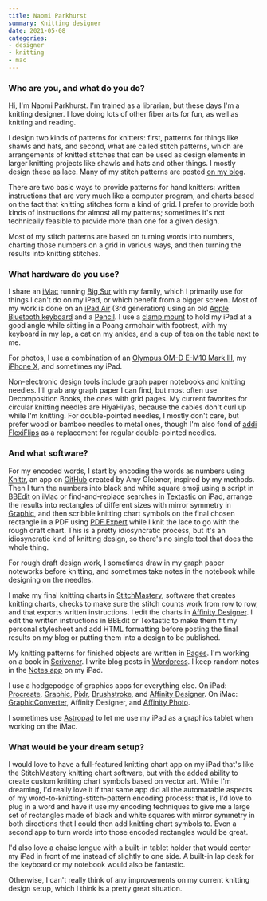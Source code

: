 ```yaml
---
title: Naomi Parkhurst
summary: Knitting designer
date: 2021-05-08
categories:
- designer
- knitting
- mac
---
```


### Who are you, and what do you do?

Hi, I'm Naomi Parkhurst. I'm trained as a librarian, but these days I'm a knitting designer. I love doing lots of other fiber arts for fun, as well as knitting and reading.

I design two kinds of patterns for knitters: first, patterns for things like shawls and hats, and second, what are called stitch patterns, which are arrangements of knitted stitches that can be used as design elements in larger knitting projects like shawls and hats and other things. I mostly design these as lace. Many of my stitch patterns are posted [on my blog](http://gannetdesigns.com/ "Naomi's website.").

There are two basic ways to provide patterns for hand knitters: written instructions that are very much like a computer program, and charts based on the fact that knitting stitches form a kind of grid. I prefer to provide both kinds of instructions for almost all my patterns; sometimes it's not technically feasible to provide more than one for a given design.

Most of my stitch patterns are based on turning words into numbers, charting those numbers on a grid in various ways, and then turning the results into knitting stitches.

### What hardware do you use?

I share an [iMac][] running [Big Sur][macos] with my family, which I primarily use for things I can't do on my iPad, or which benefit from a bigger screen. Most of my work is done on an [iPad Air][ipad-air] (3rd generation) using an old [Apple Bluetooth keyboard][keyboard] and a [Pencil][]. I use a [clamp mount][ts-398w] to hold my iPad at a good angle while sitting in a Poang armchair with footrest, with my keyboard in my lap, a cat on my ankles, and a cup of tea on the table next to me.

For photos, I use a combination of an [Olympus OM-D E-M10 Mark III][om-d-e-m10-mark-iii], my [iPhone X][iphone-x], and sometimes my iPad.

Non-electronic design tools include graph paper notebooks and knitting needles. I'll grab any graph paper I can find, but most often use Decomposition Books, the ones with grid pages. My current favorites for circular knitting needles are HiyaHiyas, because the cables don't curl up while I'm knitting. For double-pointed needles, I mostly don't care, but prefer wood or bamboo needles to metal ones, though I'm also fond of [addi FlexiFlips][addi-flexiflips] as a replacement for regular double-pointed needles.

### And what software?

For my encoded words, I start by encoding the words as numbers using [Knittr][], an app on [GitHub][] created by Amy Gleixner, inspired by my methods. Then I turn the numbers into black and white square emoji using a script in [BBEdit][] on iMac or find-and-replace searches in [Textastic][textastic-ios] on iPad, arrange the results into rectangles of different sizes with mirror symmetry in [Graphic][], and then scribble knitting chart symbols on the final chosen rectangle in a PDF using [PDF Expert][pdf-expert-ios] while I knit the lace to go with the rough draft chart. This is a pretty idiosyncratic process, but it's an idiosyncratic kind of knitting design, so there's no single tool that does the whole thing.

For rough draft design work, I sometimes draw in my graph paper noteworks before knitting, and sometimes take notes in the notebook while designing on the needles.

I make my final knitting charts in [StitchMastery][], software that creates knitting charts, checks to make sure the stitch counts work from row to row, and that exports written instructions. I edit the charts in [Affinity Designer][affinity-designer]. I edit the written instructions in BBEdit or Textastic to make them fit my personal stylesheet and add HTML formatting before posting the final results on my blog or putting them into a design to be published.

My knitting patterns for finished objects are written in [Pages][]. I'm working on a book in [Scrivener][]. I write blog posts in [Wordpress][]. I keep random notes in the [Notes app][notes-ios] on my iPad.

I use a hodgepodge of graphics apps for everything else. On iPad: [Procreate][procreate-ios], [Graphic][graphic-ios], [Pixlr][], [Brushstroke][brushstroke-ios], and [Affinity Designer][affinity-designer-ios]. On iMac: [GraphicConverter][], Affinity Designer, and [Affinity Photo][affinity-photo].

I sometimes use [Astropad][astropad-studio-ios] to let me use my iPad as a graphics tablet when working on the iMac.

### What would be your dream setup?

I would love to have a full-featured knitting chart app on my iPad that's like the StitchMastery knitting chart software, but with the added ability to create custom knitting chart symbols based on vector art. While I'm dreaming, I'd really love it if that same app did all the automatable aspects of my word-to-knitting-stitch-pattern encoding process: that is, I'd love to plug in a word and have it use my encoding techniques to give me a large set of rectangles made of black and white squares with mirror symmetry in both directions that I could then add knitting chart symbols to. Even a second app to turn words into those encoded rectangles would be great. 

I'd also love a chaise longue with a built-in tablet holder that would center my iPad in front of me instead of slightly to one side. A built-in lap desk for the keyboard or my notebook would also be fantastic.

Otherwise, I can't really think of any improvements on my current knitting design setup, which I think is a pretty great situation.

[addi-flexiflips]: http://www.skacelknitting.com/Products/addi-Flexiflips/ "Knitting needles."
[affinity-designer-ios]: http://web.archive.org/web/20221108111933/https://apps.apple.com/us/app/affinity-designer/id1274090551 "A graphic design app for iOS."
[affinity-designer]: https://en.wikipedia.org/wiki/Affinity_Designer "A vector graphics editor."
[affinity-photo]: https://affinity.serif.com/en-us/photo/ "Photo editing software."
[astropad-studio-ios]: https://astropad.com/product/studio/ "An app to use your iPad as a drawing tablet."
[bbedit]: http://www.barebones.com/products/bbedit/ "A text editor for the Mac."
[brushstroke-ios]: https://www.codeorgana.com/brushstroke/ "An app to make your photos look like paintings."
[github]: https://github.com/ "A Git code repository service."
[graphic-ios]: https://www.graphic.com/ "A vector illustration app."
[graphic]: https://www.graphic.com/ "Vector illustration software."
[graphicconverter]: https://www.lemkesoft.de/en/products/graphicconverter/ "A Swiss Army Knife graphics tool for the Mac."
[imac]: https://www.apple.com/imac/ "An all-in-one computer."
[ipad-air]: https://en.wikipedia.org/wiki/IPad_Air "A tablet device."
[iphone-x]: https://en.wikipedia.org/wiki/IPhone_X "A 5.8 inch smartphone."
[keyboard]: https://www.apple.com/keyboard/ "The keyboard."
[knittr]: https://meldaravaniel.github.io/knittr/ "A tool for encoding words as numbers for knitting projects."
[macos]: https://en.wikipedia.org/wiki/MacOS "An operating system for Mac hardware."
[notes-ios]: https://en.wikipedia.org/wiki/Notes_(application) "A built-in note-taking app."
[om-d-e-m10-mark-iii]: https://www.getolympus.com/us/en/e-m10-mark-iii.html "A 16.1 megapixel micro four thirds camera."
[pages]: https://www.apple.com/pages/ "A Mac word processor and layout tool from Apple."
[pdf-expert-ios]: https://readdle.com/products/pdfexpert5/ "A PDF viewer/editor app."
[pencil]: https://www.fiftythree.com/pencil "An iPad stylus."
[pixlr]: https://pixlr.com/ "A web-based image editor."
[procreate-ios]: https://itunes.apple.com/us/app/procreate/id425073498 "A powerful illustration app."
[scrivener]: http://literatureandlatte.com/scrivener.php "A Mac text editor aimed at writers."
[stitchmastery]: https://stitchmastery.com/ "Knitting chart software."
[textastic-ios]: https://www.textasticapp.com/ "A code editor app."
[ts-398w]: https://abovetek.com/collections/all-products/products/abovetek-ipad-holder-clamp-mount-flexible-arm-tablet-phone-stand-ts-398w "A tablet and phone clamp mount."
[wordpress]: https://wordpress.com/ "Weblog publishing software."
